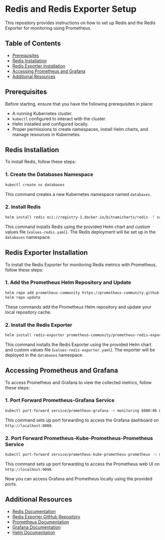 # Redis and Redis Exporter Setup

This repository provides instructions on how to set up Redis and the Redis Exporter for monitoring using Prometheus.

## Table of Contents
- [Prerequisites](#prerequisites)
- [Redis Installation](#redis-installation)
- [Redis Exporter Installation](#redis-exporter-installation)
- [Accessing Prometheus and Grafana](#accessing-prometheus-and-grafana)
- [Additional Resources](#additional-resources)

## Prerequisites
Before starting, ensure that you have the following prerequisites in place:
- A running Kubernetes cluster.
- `kubectl` configured to interact with the cluster.
- Helm installed and configured locally.
- Proper permissions to create namespaces, install Helm charts, and manage resources in Kubernetes.

## Redis Installation
To install Redis, follow these steps:

### 1. Create the Databases Namespace
```bash
kubectl create ns databases
```
This command creates a new Kubernetes namespace named `databases`.

### 2. Install Redis
```bash
helm install redis oci://registry-1.docker.io/bitnamicharts/redis -f values-redis.yaml -n databases
```
This command installs Redis using the provided Helm chart and custom values file (`values-redis.yaml`). The Redis deployment will be set up in the `databases` namespace.

## Redis Exporter Installation
To install the Redis Exporter for monitoring Redis metrics with Prometheus, follow these steps:

### 1. Add the Prometheus Helm Repository and Update
```bash
helm repo add prometheus-community https://prometheus-community.github.io/helm-charts
helm repo update
```
These commands add the Prometheus Helm repository and update your local repository cache.

### 2. Install the Redis Exporter
```bash
helm install redis-exporter prometheus-community/prometheus-redis-exporter -f values-redis-exporter.yaml -n databases
```
This command installs the Redis Exporter using the provided Helm chart and custom values file (`values-redis-exporter.yaml`). The exporter will be deployed in the `databases` namespace.

## Accessing Prometheus and Grafana
To access Prometheus and Grafana to view the collected metrics, follow these steps:

### 1. Port Forward Prometheus-Grafana Service
```bash
kubectl port-forward service/prometheus-grafana -n monitoring 8080:80 &
```
This command sets up port forwarding to access the Grafana dashboard on `http://localhost:8080`.

### 2. Port Forward Prometheus-Kube-Prometheus-Prometheus Service
```bash
kubectl port-forward service/prometheus-kube-prometheus-prometheus -n monitoring 9090:9090 &
```
This command sets up port forwarding to access the Prometheus web UI on `http://localhost:9090`.

Now you can access Grafana and Prometheus locally using the provided ports.

## Additional Resources
- [Redis Documentation](https://redis.io/documentation)
- [Redis Exporter GitHub Repository](https://github.com/oliver006/redis_exporter)
- [Prometheus Documentation](https://prometheus.io/docs/)
- [Grafana Documentation](https://grafana.com/docs/)
- [Helm Documentation](https://helm.sh/docs/)
